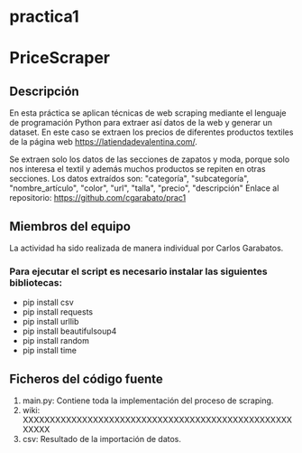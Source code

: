# practica1

# PriceScraper


## Descripción
En esta práctica se aplican técnicas de web scraping mediante el lenguaje de programación Python para extraer así datos de la web y generar un dataset. En este caso se extraen los precios de diferentes productos textiles de la página web https://latiendadevalentina.com/. 

Se extraen solo los datos de las secciones de zapatos y moda, porque solo nos interesa el textil y además muchos productos se repiten en otras secciones. Los datos extraídos son:
"categoría", "subcategoría", "nombre_artículo", "color", "url", "talla", "precio", "descripción"
Enlace al repositorio:
https://github.com/cgarabato/prac1

## Miembros del equipo
La actividad ha sido realizada de manera individual por Carlos Garabatos.

### Para ejecutar el script es necesario instalar las siguientes bibliotecas:
* pip install csv
* pip install requests
* pip install urllib
* pip install beautifulsoup4
* pip install random
* pip install time

## Ficheros del código fuente
1. main.py: Contiene toda la implementación del proceso de scraping.
1. wiki: XXXXXXXXXXXXXXXXXXXXXXXXXXXXXXXXXXXXXXXXXXXXXXXXXXXXXXX
1. csv: Resultado de la importación de datos.

